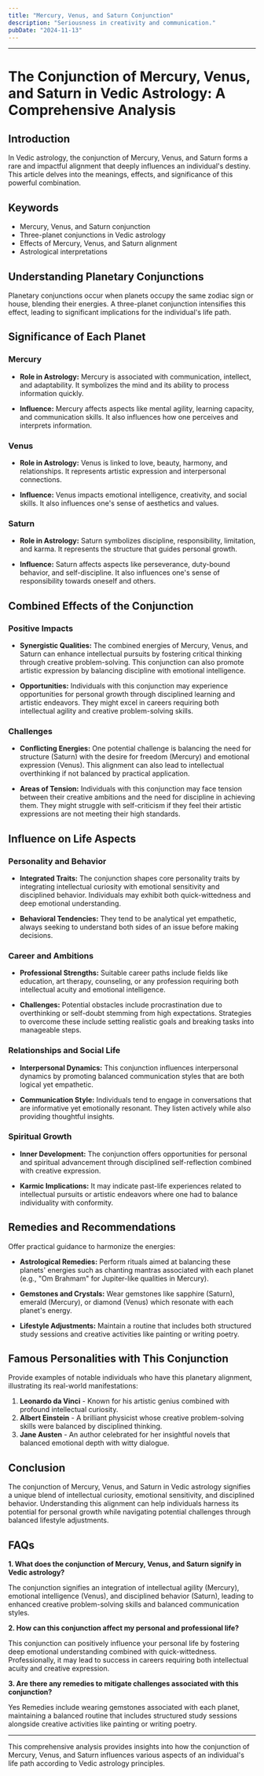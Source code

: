 ```yaml
---
title: "Mercury, Venus, and Saturn Conjunction"
description: "Seriousness in creativity and communication."
pubDate: "2024-11-13"
---
```


---

# The Conjunction of Mercury, Venus, and Saturn in Vedic Astrology: A Comprehensive Analysis

## Introduction

In Vedic astrology, the conjunction of Mercury, Venus, and Saturn forms a rare and impactful alignment that deeply influences an individual's destiny. This article delves into the meanings, effects, and significance of this powerful combination.

## Keywords

- Mercury, Venus, and Saturn conjunction
- Three-planet conjunctions in Vedic astrology
- Effects of Mercury, Venus, and Saturn alignment
- Astrological interpretations

## Understanding Planetary Conjunctions

Planetary conjunctions occur when planets occupy the same zodiac sign or house, blending their energies. A three-planet conjunction intensifies this effect, leading to significant implications for the individual's life path.

## Significance of Each Planet

### Mercury

- **Role in Astrology:** Mercury is associated with communication, intellect, and adaptability. It symbolizes the mind and its ability to process information quickly.
  
- **Influence:** Mercury affects aspects like mental agility, learning capacity, and communication skills. It also influences how one perceives and interprets information.

### Venus

- **Role in Astrology:** Venus is linked to love, beauty, harmony, and relationships. It represents artistic expression and interpersonal connections.
  
- **Influence:** Venus impacts emotional intelligence, creativity, and social skills. It also influences one's sense of aesthetics and values.

### Saturn

- **Role in Astrology:** Saturn symbolizes discipline, responsibility, limitation, and karma. It represents the structure that guides personal growth.
  
- **Influence:** Saturn affects aspects like perseverance, duty-bound behavior, and self-discipline. It also influences one's sense of responsibility towards oneself and others.

## Combined Effects of the Conjunction

### Positive Impacts

- **Synergistic Qualities:** The combined energies of Mercury, Venus, and Saturn can enhance intellectual pursuits by fostering critical thinking through creative problem-solving. This conjunction can also promote artistic expression by balancing discipline with emotional intelligence.
  
- **Opportunities:** Individuals with this conjunction may experience opportunities for personal growth through disciplined learning and artistic endeavors. They might excel in careers requiring both intellectual agility and creative problem-solving skills.

### Challenges

- **Conflicting Energies:** One potential challenge is balancing the need for structure (Saturn) with the desire for freedom (Mercury) and emotional expression (Venus). This alignment can also lead to intellectual overthinking if not balanced by practical application.

- **Areas of Tension:** Individuals with this conjunction may face tension between their creative ambitions and the need for discipline in achieving them. They might struggle with self-criticism if they feel their artistic expressions are not meeting their high standards.

## Influence on Life Aspects

### Personality and Behavior

- **Integrated Traits:** The conjunction shapes core personality traits by integrating intellectual curiosity with emotional sensitivity and disciplined behavior. Individuals may exhibit both quick-wittedness and deep emotional understanding.
  
- **Behavioral Tendencies:** They tend to be analytical yet empathetic, always seeking to understand both sides of an issue before making decisions.

### Career and Ambitions

- **Professional Strengths:** Suitable career paths include fields like education, art therapy, counseling, or any profession requiring both intellectual acuity and emotional intelligence.
  
- **Challenges:** Potential obstacles include procrastination due to overthinking or self-doubt stemming from high expectations. Strategies to overcome these include setting realistic goals and breaking tasks into manageable steps.

### Relationships and Social Life

- **Interpersonal Dynamics:** This conjunction influences interpersonal dynamics by promoting balanced communication styles that are both logical yet empathetic.
  
- **Communication Style:** Individuals tend to engage in conversations that are informative yet emotionally resonant. They listen actively while also providing thoughtful insights.

### Spiritual Growth

- **Inner Development:** The conjunction offers opportunities for personal and spiritual advancement through disciplined self-reflection combined with creative expression.
  
- **Karmic Implications:** It may indicate past-life experiences related to intellectual pursuits or artistic endeavors where one had to balance individuality with conformity.

## Remedies and Recommendations

Offer practical guidance to harmonize the energies:

- **Astrological Remedies:** Perform rituals aimed at balancing these planets' energies such as chanting mantras associated with each planet (e.g., "Om Brahmam" for Jupiter-like qualities in Mercury).
  
- **Gemstones and Crystals:** Wear gemstones like sapphire (Saturn), emerald (Mercury), or diamond (Venus) which resonate with each planet's energy.
  
- **Lifestyle Adjustments:** Maintain a routine that includes both structured study sessions and creative activities like painting or writing poetry.

## Famous Personalities with This Conjunction

Provide examples of notable individuals who have this planetary alignment, illustrating its real-world manifestations:

1. **Leonardo da Vinci** - Known for his artistic genius combined with profound intellectual curiosity.
2. **Albert Einstein** - A brilliant physicist whose creative problem-solving skills were balanced by disciplined thinking.
3. **Jane Austen** - An author celebrated for her insightful novels that balanced emotional depth with witty dialogue.

## Conclusion

The conjunction of Mercury, Venus, and Saturn in Vedic astrology signifies a unique blend of intellectual curiosity, emotional sensitivity, and disciplined behavior. Understanding this alignment can help individuals harness its potential for personal growth while navigating potential challenges through balanced lifestyle adjustments.

## FAQs

**1. What does the conjunction of Mercury, Venus, and Saturn signify in Vedic astrology?**

The conjunction signifies an integration of intellectual agility (Mercury), emotional intelligence (Venus), and disciplined behavior (Saturn), leading to enhanced creative problem-solving skills and balanced communication styles.

**2. How can this conjunction affect my personal and professional life?**

This conjunction can positively influence your personal life by fostering deep emotional understanding combined with quick-wittedness. Professionally, it may lead to success in careers requiring both intellectual acuity and creative expression.

**3. Are there any remedies to mitigate challenges associated with this conjunction?**

Yes Remedies include wearing gemstones associated with each planet, maintaining a balanced routine that includes structured study sessions alongside creative activities like painting or writing poetry.

---

This comprehensive analysis provides insights into how the conjunction of Mercury, Venus, and Saturn influences various aspects of an individual's life path according to Vedic astrology principles.